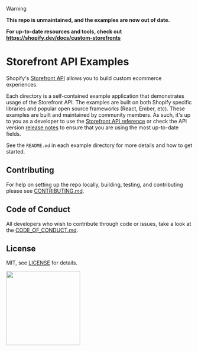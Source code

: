 > [!WARNING]  
> **This repo is unmaintained, and the examples are now out of date.**
>
>  **For up-to-date resources and tools, check out https://shopify.dev/docs/custom-storefronts**


# Storefront API Examples

Shopify's [Storefront API](https://help.shopify.com/api/storefront-api) allows you to build custom ecommerce experiences.

Each directory is a self-contained example application that demonstrates usage of the Storefront API.
The examples are built on both Shopify specific libraries and popular open source frameworks (React, Ember, etc). These examples are built and maintained by community members. As such, it's up to you as a developer to use the [Storefront API reference](https://help.shopify.com/en/api/storefront-api/reference) or check the API version [release notes](https://help.shopify.com/en/api/versioning/release-notes) to ensure that you are using the most up-to-date fields.

See the `README.md` in each example directory for more details and how to get started.

## Contributing
For help on setting up the repo locally, building, testing, and contributing
please see [CONTRIBUTING.md](https://github.com/Shopify/storefront-api-examples/blob/master/CONTRIBUTING.md).

## Code of Conduct
All developers who wish to contribute through code or issues, take a look at the
[CODE_OF_CONDUCT.md](https://github.com/Shopify/storefront-api-examples/blob/master/CODE_OF_CONDUCT.md).

## License

MIT, see [LICENSE](https://github.com/Shopify/storefront-api-examples/blob/master/LICENSE.txt) for details.

<img src="https://cdn.shopify.com/shopify-marketing_assets/builds/19.0.0/shopify-full-color-black.svg" width="200" />
